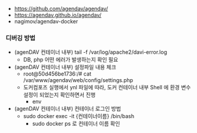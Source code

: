 - https://github.com/agendav/agendav/
- https://agendav.github.io/agendav/
- nagimov/agendav-docker

### 디버깅 방법
- (agenDAV 컨테이너 내부) tail -f /var/log/apache2/davi-error.log
  - DB, php 어떤 에러가 발생하는지 확인 필요
- (agenDAV 컨테이너 내부) 설정파일 내용 체크
  - root@50d456be1736:/# cat /var/www/agendav/web/config/settings.php
  - 도커컴포즈 실행에서 ynl 파일에 따라, 도커 컨테이너 내부 Shell 에 환경 변수 설정이 되었는지 확인하면서 진행 
    - env 
- (agenDAV 컨테이너 내부) 컨테이너 로그인 방법
  - sudo docker exec -it {컨테이너이름} /bin/bash 
    - sudo docker ps 로 컨테이너 이름 확인 
  

